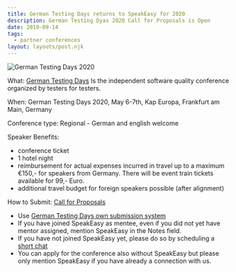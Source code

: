 ```yaml
---
title: German Testing Days returns to SpeakEasy for 2020
description: German Testing Dyas 2020 Call for Proposals is Open
date: 2019-09-14
tags:
  - partner conferences
layout: layouts/post.njk
---
```


![German Testing Days 2020](../../img/2020/gtd_logo.png)


What: [German Testing Days](https://www.germantestingday.info) Is the independent software quality conference organized by testers for testers. 

When: German Testing Days 2020, May 6-7th, Kap Europa, Frankfurt am Main, Germany

Conference type: Regional - German and english welcome

Speaker Benefits:
  * conference ticket
  * 1 hotel night
  * reimbursement for actual expenses incurred in travel up to a maximum €150,- for speakers from Germany. There will be event train tickets available for 99,- Euro.
  * additional travel budget for foreign speakers possible (after alignment)

How to Submit: [Call for Proposals](https://www.germantestingday.info/german-testing-day-2020/programm/call-for-papers.html)

  * Use [German Testing Days own submission system](http://confcall.germantestingday.info/)
  * If you have joined SpeakEasy as mentee, even if you did not yet have mentor assigned, mention SpeakEasy in the Notes field.
  * If you have not joined SpeakEasy yet, please do so by scheduling a [short chat](https://calendly.com/maaret-pyhajarvi/speakeasy-mentees)
  * You can apply for the conference also without SpeakEasy but please only mention SpeakEasy if you have already a connection with us.

